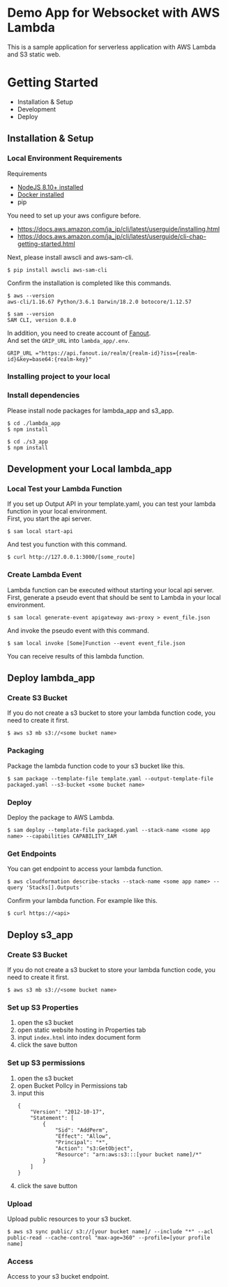 # Demo App for Websocket with AWS Lambda

This is a sample application for serverless application with AWS Lambda and S3 static web.

# Getting Started

- Installation & Setup
- Development
- Deploy

## Installation & Setup

### Local Environment Requirements

Requirements

- [NodeJS 8.10+ installed](https://nodejs.org/en/download/)
- [Docker installed](https://www.docker.com/community-edition)
- pip

You need to set up your aws configure before.
- https://docs.aws.amazon.com/ja_jp/cli/latest/userguide/installing.html
- https://docs.aws.amazon.com/ja_jp/cli/latest/userguide/cli-chap-getting-started.html

Next, please install awscli and aws-sam-cli.

```$xslt
$ pip install awscli aws-sam-cli
```

Confirm the installation is completed like this commands.

```$xslt
$ aws --version
aws-cli/1.16.67 Python/3.6.1 Darwin/18.2.0 botocore/1.12.57

$ sam --version
SAM CLI, version 0.8.0
```

In addition, you need to create account of [Fanout](https://fanout.io/).  
And set the `GRIP_URL` into `lambda_app/.env`.
```
GRIP_URL ="https://api.fanout.io/realm/{realm-id}?iss={realm-id}&key=base64:{realm-key}"
```

### Installing project to your local


### Install dependencies

Please install node packages for lambda_app and s3_app.
```$xslt
$ cd ./lambda_app
$ npm install
```

```$xslt
$ cd ./s3_app
$ npm install
```

## Development your Local lambda_app

### Local Test your Lambda Function
If you set up Output API in your template.yaml, you can test your lambda function in your local environment.  
First, you start the api server.
```$xslt
$ sam local start-api
```
And test you function with this command.
```$xslt
$ curl http://127.0.0.1:3000/[some_route]
```

### Create Lambda Event
Lambda function can be executed without starting your local api server.  
First, generate a pseudo event that should be sent to Lambda in your local environment.  
```$xslt
$ sam local generate-event apigateway aws-proxy > event_file.json
```
And invoke the pseudo event with this command.
```$xslt
$ sam local invoke [Some]Function --event event_file.json
```
You can receive results of this lambda function.


## Deploy lambda_app

### Create S3 Bucket
If you do not create a s3 bucket to store your lambda function code, you need to create it first.
```$xslt
$ aws s3 mb s3://<some bucket name>
```

### Packaging
Package the lambda function code to your s3 bucket like this.
```$xslt
$ sam package --template-file template.yaml --output-template-file packaged.yaml --s3-bucket <some bucket name>
```

### Deploy
Deploy the package to AWS Lambda.
```$xslt
$ sam deploy --template-file packaged.yaml --stack-name <some app name> --capabilities CAPABILITY_IAM
```

### Get Endpoints
You can get endpoint to access your lambda function. 
```$xslt
$ aws cloudformation describe-stacks --stack-name <some app name> --query 'Stacks[].Outputs'
``` 

Confirm your lambda function. For example like this.
```$xslt
$ curl https://<api> 
```

## Deploy s3_app

### Create S3 Bucket
If you do not create a s3 bucket to store your lambda function code, you need to create it first.
```$xslt
$ aws s3 mb s3://<some bucket name>
```

### Set up S3 Properties
1. open the s3 bucket
2. open static website hosting in Properties tab
3. input `index.html` into index document form
4. click the save button

### Set up S3 permissions
1. open the s3 bucket
2. open Bucket Pollcy in Permissions tab
3. input this
    ```$xslt
    {
        "Version": "2012-10-17",
        "Statement": [
            {
                "Sid": "AddPerm",
                "Effect": "Allow",
                "Principal": "*",
                "Action": "s3:GetObject",
                "Resource": "arn:aws:s3:::[your bucket name]/*"
            }
        ]
    }
    ```
4. click the save button

### Upload
Upload public resources to your s3 bucket.

```$xslt
$ aws s3 sync public/ s3://[your bucket name]/ --include "*" --acl public-read --cache-control "max-age=360" --profile=[your profile name]
```

### Access
Access to your s3 bucket endpoint.
